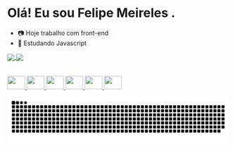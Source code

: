 
<h1> Olá! Eu sou Felipe Meireles . </h1>

- 📷 Hoje trabalho com front-end<br>
- 🌿 Estudando Javascript

<div>
  <a href="https://github.com/F3lip32010
">
  <img height="180em"   align="center" src="https://github-readme-stats.vercel.app/api?username=F3lip32010&show_icons=true&theme=jolly&include_all_commits=true&count_private=true"/>
  <img height="180em"  align="center" src="https://github-readme-stats.vercel.app/api/top-langs/?username=F3lip32010&&layout=compact&hide=shell&theme=jolly"/> 
</div>
 <br>
<div style="display> inline_block"><br>
<img height="30" width="40" src="https://cdn.jsdelivr.net/gh/devicons/devicon/icons/javascript/javascript-original.svg" />
<img height="30" width="40" src="https://cdn.jsdelivr.net/gh/devicons/devicon/icons/html5/html5-original-wordmark.svg" />
<img height="30" width="40" src="https://cdn.jsdelivr.net/gh/devicons/devicon/icons/css3/css3-original-wordmark.svg" />
<img height="30" width="40" src="https://cdn.jsdelivr.net/gh/devicons/devicon/icons/nodejs/nodejs-original.svg" />
<img height="30" width="40" src="https://cdn.jsdelivr.net/gh/devicons/devicon/icons/github/github-original.svg" />
<img height="30" width="40" src="https://cdn.jsdelivr.net/gh/devicons/devicon/icons/git/git-original.svg" />
  
  
  
  
  
  

  </div>
  
  ![Snake animation](https://github.com/ellen2121/ellen2121/blob/output/github-contribution-grid-snake.svg)
 
